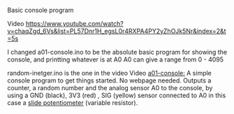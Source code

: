 Basic console program 


Video https://www.youtube.com/watch?v=chaqZgd_6Vs&list=PL57Dnr1H_egsL0r4RXPA4PY2yZhOJk5Nr&index=2&t=5s


I changed a01-console.ino to be the absolute basic program for showing the console, and printting whatever is at A0
A0 can give a range from 0 - 4095

random-inetger.ino is the one in the video
Video [a01-console:](https://youtu.be/chaqZgd_6Vs?list=PL57Dnr1H_egsL0r4RXPA4PY2yZhOJk5Nr&t=5s)  A simple console program to get things started. No webpage needed. Outputs a counter, a random number and the analog sensor A0 to the console, by using a GND (black), 3V3 (red) , SIG (yellow) sensor connected to A0 in this case a [slide potentiometer](https://www.seeedstudio.com/Grove-Slide-Potentiometer-p-1196.html) (variable resistor).
